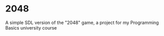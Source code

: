# 2048
A simple SDL version of the "2048" game, a project for my Programming Basics university course
